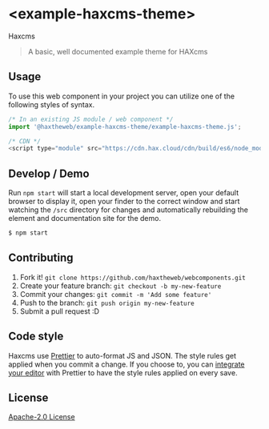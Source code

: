 # &lt;example-haxcms-theme&gt;

Haxcms
> A basic, well documented example theme for HAXcms

## Usage
To use this web component in your project you can utilize one of the following styles of syntax.

```js
/* In an existing JS module / web component */
import '@haxtheweb/example-haxcms-theme/example-haxcms-theme.js';

/* CDN */
<script type="module" src="https://cdn.hax.cloud/cdn/build/es6/node_modules/@haxtheweb/example-haxcms-theme/example-haxcms-theme.js"></script>
```

## Develop / Demo
Run `npm start` will start a local development server, open your default browser to display it, open your finder to the correct window and start watching the `/src` directory for changes and automatically rebuilding the element and documentation site for the demo.
```bash
$ npm start
```


## Contributing

1. Fork it! `git clone https://github.com/haxtheweb/webcomponents.git`
2. Create your feature branch: `git checkout -b my-new-feature`
3. Commit your changes: `git commit -m 'Add some feature'`
4. Push to the branch: `git push origin my-new-feature`
5. Submit a pull request :D

## Code style

Haxcms  use [Prettier][prettier] to auto-format JS and JSON.  The style rules get applied when you commit a change.  If you choose to, you can [integrate your editor][prettier-ed] with Prettier to have the style rules applied on every save.

[prettier]: https://github.com/prettier/prettier/
[prettier-ed]: https://github.com/prettier/prettier/#editor-integration
[polyserve]: https://github.com/Polymer/polyserve
[web-component-tester]: https://github.com/Polymer/web-component-tester

## License
[Apache-2.0 License](http://opensource.org/licenses/Apache-2.0)